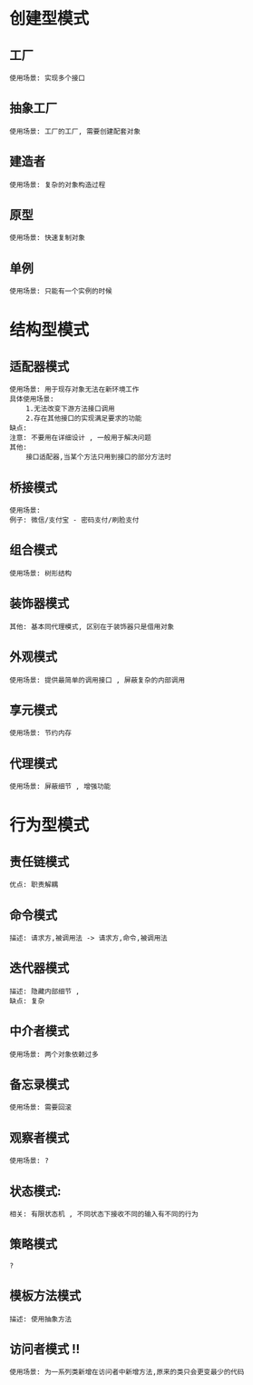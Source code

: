 # 创建型模式

## 工厂
    使用场景: 实现多个接口
## 抽象工厂
    使用场景: 工厂的工厂, 需要创建配套对象
## 建造者
    使用场景: 复杂的对象构造过程
## 原型 
    使用场景: 快速复制对象
## 单例
    使用场景: 只能有一个实例的时候

# 结构型模式

## 适配器模式
    使用场景: 用于现存对象无法在新环境工作
    具体使用场景: 
        1.无法改变下游方法接口调用
        2.存在其他接口的实现满足要求的功能
    缺点: 
    注意: 不要用在详细设计 , 一般用于解决问题
    其他: 
        接口适配器,当某个方法只用到接口的部分方法时

## 桥接模式
    使用场景: 
    例子: 微信/支付宝 - 密码支付/刷脸支付

## 组合模式
    使用场景: 树形结构

## 装饰器模式
    其他: 基本同代理模式, 区别在于装饰器只是借用对象

## 外观模式
    使用场景: 提供最简单的调用接口 , 屏蔽复杂的内部调用

## 享元模式
    使用场景: 节约内存

## 代理模式
    使用场景: 屏蔽细节 , 增强功能

# 行为型模式
## 责任链模式 
    优点: 职责解耦

## 命令模式
    描述: 请求方,被调用法 -> 请求方,命令,被调用法

## 迭代器模式
    描述: 隐藏内部细节 ,
    缺点: 复杂

## 中介者模式
    使用场景: 两个对象依赖过多

## 备忘录模式
    使用场景: 需要回滚

## 观察者模式
    使用场景: ?

## 状态模式:
    相关: 有限状态机 , 不同状态下接收不同的输入有不同的行为

## 策略模式
    ?

## 模板方法模式
    描述: 使用抽象方法

## 访问者模式 !!
    使用场景: 为一系列类新增在访问者中新增方法,原来的类只会更变最少的代码